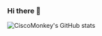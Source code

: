### Hi there 👋

<!--
**ciscomonkey/ciscomonkey** is a ✨ _special_ ✨ repository because its `README.md` (this file) appears on your GitHub profile.

Here are some ideas to get you started:

- 🔭 I’m currently working on ...
- 🌱 I’m currently learning ...
- 👯 I’m looking to collaborate on ...
- 🤔 I’m looking for help with ...
- 💬 Ask me about ...
- 📫 How to reach me: ...
- 😄 Pronouns: ...
- ⚡ Fun fact: ...
-->

![CiscoMonkey's GitHub stats](https://github-readme-stats.vercel.app/api?username=ciscomonkey&show_icons=true&theme=vue&hide_title=true)
